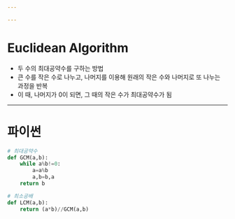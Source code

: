 ```yaml
---

---
```

# Euclidean Algorithm
- 두 수의 최대공약수를 구하는 방법
- 큰 수를 작은 수로 나누고, 나머지를 이용해 원래의 작은 수와 나머지로 또 나누는 과정을 반복
- 이 때, 나머지가 0이 되면, 그 때의 작은 수가 최대공약수가 됨

---
# 파이썬
```python
# 최대공약수
def GCM(a,b):
    while a%b!=0:
        a=a%b
        a,b=b,a 
    return b

# 최소공배
def LCM(a,b):
    return (a*b)//GCM(a,b)
```